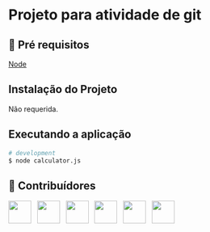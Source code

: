 # Projeto para atividade de git
 
## 🔐 Pré requisitos

<a href="https://nodejs.dev/">Node</a> &nbsp;

## Instalação do Projeto

Não requerida.

## Executando a aplicação

```bash
# development
$ node calculator.js
```

## 🤝 Contribuídores

<a href="https://github.com/PedroHSiqueira"><img src="https://github.com/PedroHSiqueira.png" width="45" height="45"></a> &nbsp;
<a href="https://github.com/uPedroLima11"><img src="https://github.com/uPedroLima11.png" width="45" height="45"></a> &nbsp;
<a href="https://github.com/marcelolemes1340"><img src="https://github.com/marcelolemes1340.png" width="45" height="45"></a> &nbsp;
<a href="https://github.com/HiveZ4"><img src="https://github.com/HiveZ4.png" width="45" height="45"></a> &nbsp;
<a href="https://github.com/Eduardo-Amarante"><img src="https://github.com/Eduardo-Amarante.png" width="45" height="45"></a> &nbsp;
<a href="https://github.com/VitorDMacedo"><img src="https://github.com/VitorDMacedo.png" width="45" height="45"></a> &nbsp;